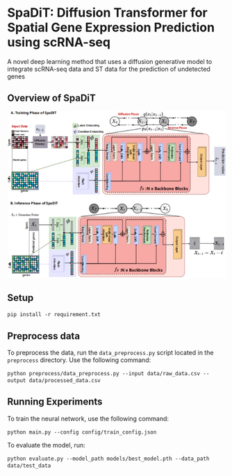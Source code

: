 # SpaDiT: Diffusion Transformer for Spatial Gene Expression Prediction using scRNA-seq

A novel deep learning method that uses a diffusion generative model to integrate scRNA-seq data and
ST data for the prediction of undetected genes

## Overview of SpaDiT

![](model/model.png)

## Setup

```
pip install -r requirement.txt
```

## Preprocess data

To preprocess the data, run the `data_preprocess.py` script located in the `preprocess` directory. Use the following command:

```
python preprocess/data_preprocess.py --input data/raw_data.csv --output data/processed_data.csv
```

## Running Experiments

To train the neural network, use the following command:

```
python main.py --config config/train_config.json
```

To evaluate the model, run:

```
python evaluate.py --model_path models/best_model.pth --data_path data/test_data

```

